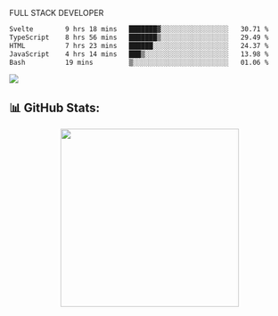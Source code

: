 FULL  STACK DEVELOPER


 <!--START_SECTION:waka-->

```txt
Svelte        9 hrs 18 mins   ███████▓░░░░░░░░░░░░░░░░░   30.71 %
TypeScript    8 hrs 56 mins   ███████▒░░░░░░░░░░░░░░░░░   29.49 %
HTML          7 hrs 23 mins   ██████░░░░░░░░░░░░░░░░░░░   24.37 %
JavaScript    4 hrs 14 mins   ███▒░░░░░░░░░░░░░░░░░░░░░   13.98 %
Bash          19 mins         ▒░░░░░░░░░░░░░░░░░░░░░░░░   01.06 %
```

<!--END_SECTION:waka-->



  <p align="start">
<a href="https://linkedin.com/in/Abhishek">
<img src="https://skillicons.dev/icons?i=cpp,java,python,html,css,js,postgres,mongodb,linux,bash,git,github,react,express,nodejs,nextjs,gcp,docker,vscode,postman,powershell,githubactions,&theme=dark&perline=10" />
</a>
</p>



## 📊 GitHub Stats:

 <div align="center">

 <!-- github streak start -->

<img width=320 src="https://github-readme-streak-stats.herokuapp.com/?user=Abhishek9503&layout=compact"  />

<!-- github streak end -->
